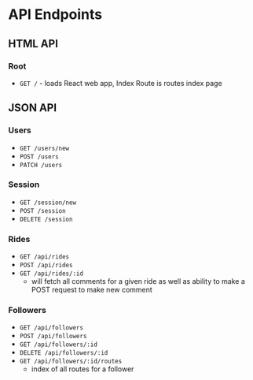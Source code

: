 # API Endpoints

## HTML API

### Root

- `GET /` - loads React web app, Index Route is routes index page

## JSON API

### Users

- `GET /users/new`
- `POST /users`
- `PATCH /users`

### Session

- `GET /session/new`
- `POST /session`
- `DELETE /session`

### Rides

- `GET /api/rides`
- `POST /api/rides`
- `GET /api/rides/:id`
  - will fetch all comments for a given ride as well as ability to make a POST request to make new comment

### Followers

- `GET /api/followers`
- `POST /api/followers`
- `GET /api/followers/:id`
- `DELETE /api/followers/:id`
- `GET /api/followers/:id/routes`
  - index of all routes for a follower
